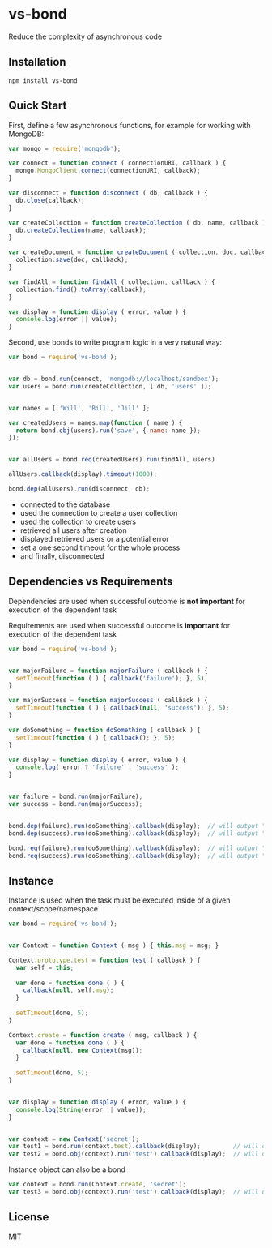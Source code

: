 vs-bond
=======

Reduce the complexity of asynchronous code


Installation
------------

```
npm install vs-bond
```


Quick Start
-----------

First, define a few asynchronous functions, for example for working with MongoDB:

```javascript
var mongo = require('mongodb');

var connect = function connect ( connectionURI, callback ) {
  mongo.MongoClient.connect(connectionURI, callback);
}

var disconnect = function disconnect ( db, callback ) {
  db.close(callback);
}

var createCollection = function createCollection ( db, name, callback ) {
  db.createCollection(name, callback);
}

var createDocument = function createDocument ( collection, doc, callback ) {
  collection.save(doc, callback);
}

var findAll = function findAll ( collection, callback ) {
  collection.find().toArray(callback);
}

var display = function display ( error, value ) {
  console.log(error || value);
}
```

Second, use bonds to write program logic in a very natural way:

```javascript
var bond = require('vs-bond');


var db = bond.run(connect, 'mongodb://localhost/sandbox');
var users = bond.run(createCollection, [ db, 'users' ]);


var names = [ 'Will', 'Bill', 'Jill' ];

var createdUsers = names.map(function ( name ) {
  return bond.obj(users).run('save', { name: name });
});


var allUsers = bond.req(createdUsers).run(findAll, users)

allUsers.callback(display).timeout(1000);

bond.dep(allUsers).run(disconnect, db);
```

  - connected to the database
  - used the connection to create a user collection
  - used the collection to create users
  - retrieved all users after creation
  - displayed retrieved users or a potential error
  - set a one second timeout for the whole process
  - and finally, disconnected

  
Dependencies vs Requirements
----------------------------

Dependencies are used when successful outcome is **not important** for execution of the dependent task

Requirements are used when successful outcome is **important** for execution of the dependent task

```javascript
var bond = require('vs-bond');


var majorFailure = function majorFailure ( callback ) {
  setTimeout(function ( ) { callback('failure'); }, 5);
}

var majorSuccess = function majorSuccess ( callback ) {
  setTimeout(function ( ) { callback(null, 'success'); }, 5);
}

var doSomething = function doSomething ( callback ) {
  setTimeout(function ( ) { callback(); }, 5);
}

var display = function display ( error, value ) {
  console.log( error ? 'failure' : 'success' );
}


var failure = bond.run(majorFailure);
var success = bond.run(majorSuccess);


bond.dep(failure).run(doSomething).callback(display);  // will output "success"
bond.dep(success).run(doSomething).callback(display);  // will output "success"

bond.req(failure).run(doSomething).callback(display);  // will output "failure"
bond.req(success).run(doSomething).callback(display);  // will output "success"
```


Instance
--------

Instance is used when the task must be executed inside of a given context/scope/namespace

```javascript
var bond = require('vs-bond');


var Context = function Context ( msg ) { this.msg = msg; }

Context.prototype.test = function test ( callback ) {
  var self = this;
  
  var done = function done ( ) {
    callback(null, self.msg);
  }
  
  setTimeout(done, 5);
}

Context.create = function create ( msg, callback ) {
  var done = function done ( ) {
    callback(null, new Context(msg));
  }
  
  setTimeout(done, 5);
}


var display = function display ( error, value ) {
  console.log(String(error || value));
}


var context = new Context('secret');
var test1 = bond.run(context.test).callback(display);         // will output "undefined"
var test2 = bond.obj(context).run('test').callback(display);  // will output "secret"
```

Instance object can also be a bond

```javascript
var context = bond.run(Context.create, 'secret');
var test3 = bond.obj(context).run('test').callback(display);  // will output "secret"
```


License
-------

MIT
